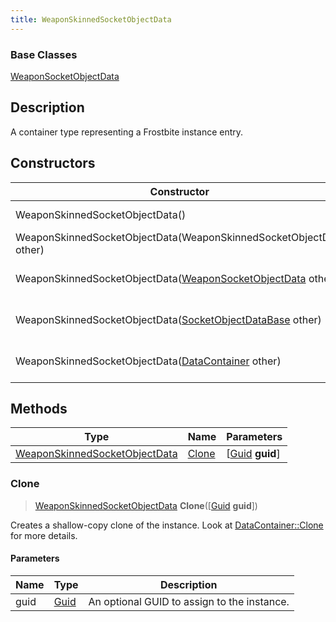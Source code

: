 ```yaml
---
title: WeaponSkinnedSocketObjectData
---
```

### Base Classes

[WeaponSocketObjectData](/vext/ref/fb/weaponsocketobjectdata/)

## Description

A container type representing a Frostbite instance entry.

## Constructors

| Constructor                                                                              | Description                                                                                                                                       |
| ---------------------------------------------------------------------------------------- | ------------------------------------------------------------------------------------------------------------------------------------------------- |
| WeaponSkinnedSocketObjectData()                                                          | Create a new instance of this container type.                                                                                                     |
| WeaponSkinnedSocketObjectData(WeaponSkinnedSocketObjectData other)                       | Create a reference copy of an instance of the same type.                                                                                          |
| WeaponSkinnedSocketObjectData([WeaponSocketObjectData](/vext/ref/fb/weaponsocketobjectdata/) other)    | Upcast an instance of type [WeaponSocketObjectData](/vext/ref/fb/weaponsocketobjectdata/) to [WeaponSkinnedSocketObjectData](/vext/ref/fb/weaponskinnedsocketobjectdata/).    |
| WeaponSkinnedSocketObjectData([SocketObjectDataBase](/vext/ref/fb/socketobjectdatabase/) other)        | Upcast an instance of type [SocketObjectDataBase](/vext/ref/fb/socketobjectdatabase/) to [WeaponSkinnedSocketObjectData](/vext/ref/fb/weaponskinnedsocketobjectdata/).        |
| WeaponSkinnedSocketObjectData([DataContainer](/vext/ref/shared/class/datacontainer) other) | Upcast an instance of type [DataContainer](/vext/ref/shared/class/datacontainer) to [WeaponSkinnedSocketObjectData](/vext/ref/fb/weaponskinnedsocketobjectdata/). |

## Methods

| Type                                                           | Name            | Parameters                                     |
| -------------------------------------------------------------- | --------------- | ---------------------------------------------- |
| [WeaponSkinnedSocketObjectData](/vext/ref/fb/weaponskinnedsocketobjectdata/) | [Clone](#clone) | \[[Guid](/vext/ref/shared/class/guid) **guid**\] |

### Clone

> [WeaponSkinnedSocketObjectData](/vext/ref/fb/weaponskinnedsocketobjectdata/) **Clone**(\[[Guid](/vext/ref/shared/class/guid) **guid**\])

Creates a shallow-copy clone of the instance. Look at [DataContainer::Clone](/vext/ref/shared/class/datacontainer#clone) for more details.

#### Parameters

| Name | Type         | Description                                 |
| ---- | ------------ | ------------------------------------------- |
| guid | [Guid](/vext/ref/shared/class/guid/) | An optional GUID to assign to the instance. |
